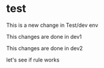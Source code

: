 # test

This is a new change in Test/dev env

This changes are done in dev1

This changes are done in dev2

let's see if rule works